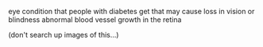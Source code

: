 eye condition that people with diabetes get that may cause loss in vision or blindness
abnormal blood vessel growth in the retina

(don't search up images of this...)